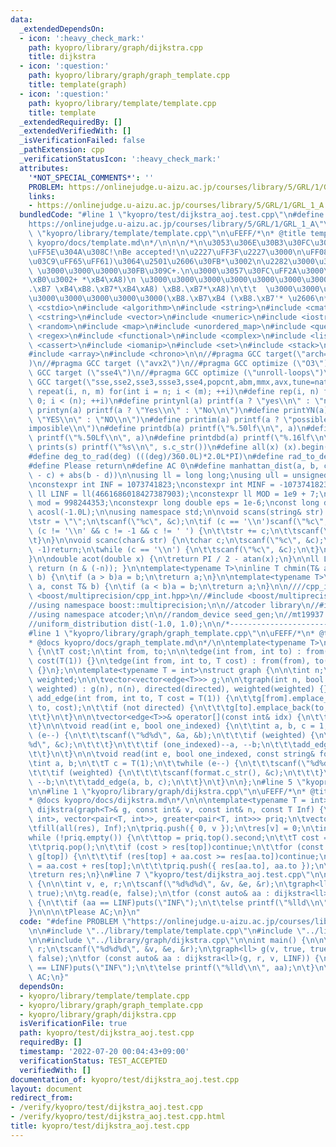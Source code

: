 ```yaml
---
data:
  _extendedDependsOn:
  - icon: ':heavy_check_mark:'
    path: kyopro/library/graph/dijkstra.cpp
    title: dijkstra
  - icon: ':question:'
    path: kyopro/library/graph/graph_template.cpp
    title: template(graph)
  - icon: ':question:'
    path: kyopro/library/template/template.cpp
    title: template
  _extendedRequiredBy: []
  _extendedVerifiedWith: []
  _isVerificationFailed: false
  _pathExtension: cpp
  _verificationStatusIcon: ':heavy_check_mark:'
  attributes:
    '*NOT_SPECIAL_COMMENTS*': ''
    PROBLEM: https://onlinejudge.u-aizu.ac.jp/courses/library/5/GRL/1/GRL_1_A
    links:
    - https://onlinejudge.u-aizu.ac.jp/courses/library/5/GRL/1/GRL_1_A
  bundledCode: "#line 1 \"kyopro/test/dijkstra_aoj.test.cpp\"\n#define PROBLEM \"\
    https://onlinejudge.u-aizu.ac.jp/courses/library/5/GRL/1/GRL_1_A\"\n\n#line 1\
    \ \"kyopro/library/template/template.cpp\"\n\uFEFF/*\n* @title template\n* @docs\
    \ kyopro/docs/template.md\n*/\n\n\n/*\n\u3053\u306E\u30B3\u30FC\u30C9\u3001\u3068\
    \uFF5E\u304A\u308C!\nBe accepted!\n\u2227\uFF3F\u2227\u3000\n\uFF08\uFF61\uFF65\
    \u03C9\uFF65\uFF61)\u3064\u2501\u2606\u30FB*\u3002\n\u2282\u3000\u3000 \u30CE\
    \ \u3000\u3000\u3000\u30FB\u309C+.\n\u3000\u3057\u30FC\uFF2A\u3000\u3000\u3000\
    \xB0\u3002+ *\xB4\xA8)\n \u3000\u3000\u3000\u3000\u3000\u3000\u3000\u3000\u3000\
    .\xB7 \xB4\xB8.\xB7*\xB4\xA8) \xB8.\xB7*\xA8)\n\t\t  \u3000\u3000\u3000\u3000\u3000\
    \u3000\u3000\u3000\u3000\u3000(\xB8.\xB7\xB4 (\xB8.\xB7'* \u2606\n*/\n\n#include\
    \ <cstdio>\n#include <algorithm>\n#include <string>\n#include <cmath>\n#include\
    \ <cstring>\n#include <vector>\n#include <numeric>\n#include <iostream>\n#include\
    \ <random>\n#include <map>\n#include <unordered_map>\n#include <queue>\n#include\
    \ <regex>\n#include <functional>\n#include <complex>\n#include <list>\n#include\
    \ <cassert>\n#include <iomanip>\n#include <set>\n#include <stack>\n#include <bitset>\n\
    #include <array>\n#include <chrono>\n\n//#pragma GCC target(\"arch=skylake-avx512\"\
    )\n//#pragma GCC target (\"avx2\")\n//#pragma GCC optimize (\"O3\")\n//#pragma\
    \ GCC target (\"sse4\")\n//#pragma GCC optimize (\"unroll-loops\")\n//#pragma\
    \ GCC target(\"sse,sse2,sse3,ssse3,sse4,popcnt,abm,mmx,avx,tune=native\")\n#define\
    \ repeat(i, n, m) for(int i = n; i < (m); ++i)\n#define rep(i, n) for(int i =\
    \ 0; i < (n); ++i)\n#define printynl(a) printf(a ? \"yes\\n\" : \"no\\n\")\n#define\
    \ printyn(a) printf(a ? \"Yes\\n\" : \"No\\n\")\n#define printYN(a) printf(a ?\
    \ \"YES\\n\" : \"NO\\n\")\n#define printim(a) printf(a ? \"possible\\n\" : \"\
    imposible\\n\")\n#define printdb(a) printf(\"%.50lf\\n\", a)\n#define printLdb(a)\
    \ printf(\"%.50Lf\\n\", a)\n#define printdbd(a) printf(\"%.16lf\\n\", a)\n#define\
    \ prints(s) printf(\"%s\\n\", s.c_str())\n#define all(x) (x).begin(), (x).end()\n\
    #define deg_to_rad(deg) (((deg)/360.0L)*2.0L*PI)\n#define rad_to_deg(rad) (((rad)/2.0L/PI)*360.0L)\n\
    #define Please return\n#define AC 0\n#define manhattan_dist(a, b, c, d) (abs(a\
    \ - c) + abs(b - d))\n\nusing ll = long long;\nusing ull = unsigned long long;\n\
    \nconstexpr int INF = 1073741823;\nconstexpr int MINF = -1073741823;\nconstexpr\
    \ ll LINF = ll(4661686018427387903);\nconstexpr ll MOD = 1e9 + 7;\nconstexpr ll\
    \ mod = 998244353;\nconstexpr long double eps = 1e-6;\nconst long double PI =\
    \ acosl(-1.0L);\n\nusing namespace std;\n\nvoid scans(string& str) {\n\tchar c;\n\
    \tstr = \"\";\n\tscanf(\"%c\", &c);\n\tif (c == '\\n')scanf(\"%c\", &c);\n\twhile\
    \ (c != '\\n' && c != -1 && c != ' ') {\n\t\tstr += c;\n\t\tscanf(\"%c\", &c);\n\
    \t}\n}\n\nvoid scanc(char& str) {\n\tchar c;\n\tscanf(\"%c\", &c);\n\tif (c ==\
    \ -1)return;\n\twhile (c == '\\n') {\n\t\tscanf(\"%c\", &c);\n\t}\n\tstr = c;\n\
    }\n\ndouble acot(double x) {\n\treturn PI / 2 - atan(x);\n}\n\nll LSB(ll n) {\
    \ return (n & (-n)); }\n\ntemplate<typename T>\ninline T chmin(T& a, const T&\
    \ b) {\n\tif (a > b)a = b;\n\treturn a;\n}\n\ntemplate<typename T>\ninline T chmax(T&\
    \ a, const T& b) {\n\tif (a < b)a = b;\n\treturn a;\n}\n\n////cpp_int\n//#include\
    \ <boost/multiprecision/cpp_int.hpp>\n//#include <boost/multiprecision/cpp_dec_float.hpp>\n\
    //using namespace boost::multiprecision;\n\n//atcoder library\n//#include <atcoder/all>\n\
    //using namespace atcoder;\n\n//random_device seed_gen;\n//mt19937 engine(seed_gen());\n\
    //uniform_distribution dist(-1.0, 1.0);\n\n/*----------------------------------------------------------------------------------*/\n\
    #line 1 \"kyopro/library/graph/graph_template.cpp\"\n\uFEFF/*\n* @title template(graph)\n\
    * @docs kyopro/docs/graph_template.md\n*/\n\ntemplate<typename T>\nstruct edge\
    \ {\n\tT cost;\n\tint from, to;\n\n\tedge(int from, int to) : from(from), to(to),\
    \ cost(T(1)) {}\n\tedge(int from, int to, T cost) : from(from), to(to), cost(cost)\
    \ {}\n};\n\ntemplate<typename T = int>\nstruct graph {\n\n\tint n;\n\tbool directed,\
    \ weighted;\n\n\tvector<vector<edge<T>>> g;\n\n\tgraph(int n, bool directed, bool\
    \ weighted) : g(n), n(n), directed(directed), weighted(weighted) {}\n\n\tvoid\
    \ add_edge(int from, int to, T cost = T(1)) {\n\t\tg[from].emplace_back(from,\
    \ to, cost);\n\t\tif (not directed) {\n\t\t\tg[to].emplace_back(to, from, cost);\n\
    \t\t}\n\t}\n\n\tvector<edge<T>>& operator[](const int& idx) {\n\t\treturn g[idx];\n\
    \t}\n\n\tvoid read(int e, bool one_indexed) {\n\t\tint a, b, c = 1;\n\t\twhile\
    \ (e--) {\n\t\t\tscanf(\"%d%d\", &a, &b);\n\t\t\tif (weighted) {\n\t\t\t\tscanf(\"\
    %d\", &c);\n\t\t\t}\n\t\t\tif (one_indexed)--a, --b;\n\t\t\tadd_edge(a, b, c);\n\
    \t\t}\n\t}\n\n\tvoid read(int e, bool one_indexed, const string& format) {\n\t\
    \tint a, b;\n\t\tT c = T(1);\n\t\twhile (e--) {\n\t\t\tscanf(\"%d%d\", &a, &b);\n\
    \t\t\tif (weighted) {\n\t\t\t\tscanf(format.c_str(), &c);\n\t\t\t}\n\t\t\tif (one_indexed)--a,\
    \ --b;\n\t\t\tadd_edge(a, b, c);\n\t\t}\n\t}\n\n};\n#line 5 \"kyopro/test/dijkstra_aoj.test.cpp\"\
    \n\n#line 1 \"kyopro/library/graph/dijkstra.cpp\"\n\uFEFF/*\n* @title dijkstra\n\
    * @docs kyopro/docs/dijkstra.md\n*/\n\n\ntemplate<typename T = int>\nvector<T>\
    \ dijkstra(graph<T>& g, const int& v, const int& n, const T Inf) {\n\tpriority_queue<pair<T,\
    \ int>, vector<pair<T, int>>, greater<pair<T, int>>> priq;\n\tvector<T> res(n);\n\
    \tfill(all(res), Inf);\n\tpriq.push({ 0, v });\n\tres[v] = 0;\n\tint top;\n\t\
    while (!priq.empty()) {\n\t\ttop = priq.top().second;\n\t\tT cost = priq.top().first;\n\
    \t\tpriq.pop();\n\t\tif (cost > res[top])continue;\n\t\tfor (const auto& aa :\
    \ g[top]) {\n\t\t\tif (res[top] + aa.cost >= res[aa.to])continue;\n\t\t\tres[aa.to]\
    \ = aa.cost + res[top];\n\t\t\tpriq.push({ res[aa.to], aa.to });\n\t\t}\n\t}\n\
    \treturn res;\n}\n#line 7 \"kyopro/test/dijkstra_aoj.test.cpp\"\n\nint main()\
    \ {\n\n\tint v, e, r;\n\tscanf(\"%d%d%d\", &v, &e, &r);\n\tgraph<ll> g(v, true,\
    \ true);\n\tg.read(e, false);\n\tfor (const auto& aa : dijkstra<ll>(g, r, v, LINF))\
    \ {\n\t\tif (aa == LINF)puts(\"INF\");\n\t\telse printf(\"%lld\\n\", aa);\n\t\
    }\n\n\n\tPlease AC;\n}\n"
  code: "#define PROBLEM \"https://onlinejudge.u-aizu.ac.jp/courses/library/5/GRL/1/GRL_1_A\"\
    \n\n#include \"../library/template/template.cpp\"\n#include \"../library/graph/graph_template.cpp\"\
    \n\n#include \"../library/graph/dijkstra.cpp\"\n\nint main() {\n\n\tint v, e,\
    \ r;\n\tscanf(\"%d%d%d\", &v, &e, &r);\n\tgraph<ll> g(v, true, true);\n\tg.read(e,\
    \ false);\n\tfor (const auto& aa : dijkstra<ll>(g, r, v, LINF)) {\n\t\tif (aa\
    \ == LINF)puts(\"INF\");\n\t\telse printf(\"%lld\\n\", aa);\n\t}\n\n\n\tPlease\
    \ AC;\n}"
  dependsOn:
  - kyopro/library/template/template.cpp
  - kyopro/library/graph/graph_template.cpp
  - kyopro/library/graph/dijkstra.cpp
  isVerificationFile: true
  path: kyopro/test/dijkstra_aoj.test.cpp
  requiredBy: []
  timestamp: '2022-07-20 00:04:43+09:00'
  verificationStatus: TEST_ACCEPTED
  verifiedWith: []
documentation_of: kyopro/test/dijkstra_aoj.test.cpp
layout: document
redirect_from:
- /verify/kyopro/test/dijkstra_aoj.test.cpp
- /verify/kyopro/test/dijkstra_aoj.test.cpp.html
title: kyopro/test/dijkstra_aoj.test.cpp
---
```

